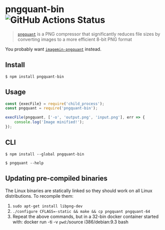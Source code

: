 # pngquant-bin ![GitHub Actions Status](https://github.com/imagemin/pngquant-bin/workflows/test/badge.svg?branch=master)

> [`pngquant`](https://github.com/kornelski/pngquant) is a PNG compressor that significantly reduces file sizes by converting images to a more efficient 8-bit PNG format

You probably want [`imagemin-pngquant`](https://github.com/imagemin/imagemin-pngquant) instead.


## Install

```
$ npm install pngquant-bin
```


## Usage

```js
const {execFile} = require('child_process');
const pngquant = require('pngquant-bin');

execFile(pngquant, ['-o', 'output.png', 'input.png'], err => {
	console.log('Image minified!');
});
```


## CLI

```
$ npm install --global pngquant-bin
```

```
$ pngquant --help
```


## Updating pre-compiled binaries

The Linux binaries are statically linked so they should work on all Linux distributions. To recompile them:

1. `sudo apt-get install libpng-dev`
2. `./configure CFLAGS=-static && make && cp pngquant pngquant-64`
3. Repeat the above commands, but in a 32-bin docker container started with: docker run -ti -v `pwd`:/source i386/debian:9.3 bash
